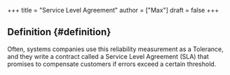 +++
title = "Service Level Agreement"
author = ["Max"]
draft = false
+++

## Definition {#definition}

Often, systems companies use this reliability measurement as a Tolerance, and they write a contract called a Service Level Agreement (SLA) that promises to compensate customers if errors exceed a certain threshold.